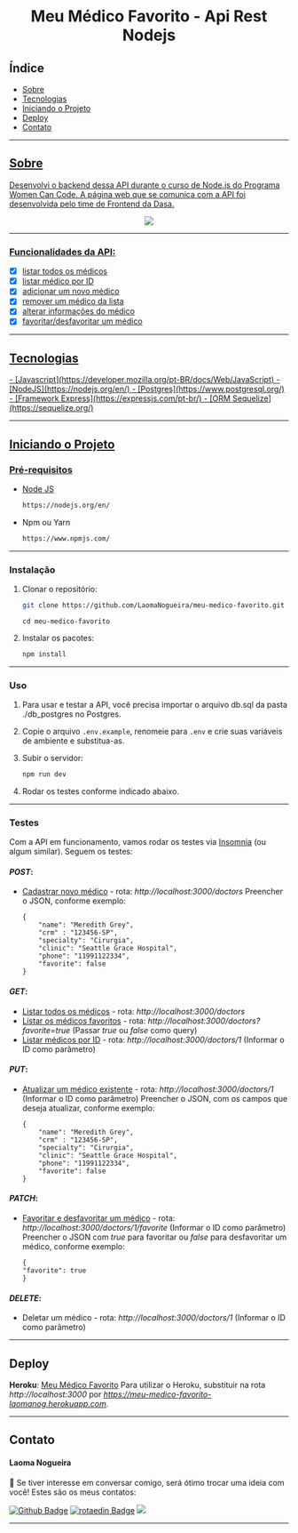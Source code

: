 <h1 align="center"> Meu Médico Favorito - Api Rest Nodejs </h1>

## Índice

- <a href="#sobre">Sobre
- <a href="#tecnologias">Tecnologias
- <a href="#iniciando-projeto">Iniciando o Projeto
- <a href="#deploy">Deploy
- <a href="#contato">Contato

<hr>

<h2 id="sobre">Sobre</h2>

<p align="left">Desenvolvi o backend dessa API durante o curso de Node.js do Programa Women Can Code. A página web que se comunica com a API foi desenvolvida pelo time de Frontend da Dasa.
</p>

<p align="center">
<img src="http://img.shields.io/static/v1?label=STATUS&message= EM%20DESENVOLVIMENTO &color=&style=for-the-badge"/>
</p>

<hr>

### Funcionalidades da API:

- [x] listar todos os médicos
- [x] listar médico por ID
- [x] adicionar um novo médico
- [x] remover um médico da lista
- [x] alterar informações do médico
- [x] favoritar/desfavoritar um médico

<hr>

<!-- TECHNOLOGIES -->

<h2 id="tecnologias">Tecnologias</h2>
  - [Javascript](https://developer.mozilla.org/pt-BR/docs/Web/JavaScript)
  - [NodeJS](https://nodejs.org/en/)
  - [Postgres](https://www.postgresql.org/)
  - [Framework Express](https://expressjs.com/pt-br/)
  - [ORM Sequelize](https://sequelize.org/)

<hr>

<h2 id="iniciando-projeto">Iniciando o Projeto</h2>

### Pré-requisitos

- Node JS

  ```sh
  https://nodejs.org/en/
  ```

- Npm ou Yarn

  ```sh
  https://www.npmjs.com/
  ```

<hr>


### Instalação

1. Clonar o repositório:

   ```sh
   git clone https://github.com/LaomaNogueira/meu-medico-favorito.git
   ```
   ```
   cd meu-medico-favorito
   ```

2. Instalar os pacotes:

   ```sh
   npm install
   ```
<hr>

### Uso

1. Para usar e testar a API, você precisa importar o arquivo db.sql da pasta ./db_postgres no Postgres.


2. Copie o arquivo `.env.example`, renomeie para `.env` e crie suas variáveis de ambiente e substitua-as.


3. Subir o servidor:

   ```sh
   npm run dev
   ```


4. Rodar os testes conforme indicado abaixo.

<hr>

### Testes

Com a API em funcionamento, vamos rodar os testes via [Insomnia](https://insomnia.rest/download) (ou algum similar). Seguem os testes:

#### *POST*:
- <u>Cadastrar novo médico</u> - rota: *http://localhost:3000/doctors*
    Preencher o JSON, conforme exemplo:
    ```
    {
        "name": "Meredith Grey",
        "crm" : "123456-SP",
        "specialty": "Cirurgia",
        "clinic": "Seattle Grace Hospital",
        "phone": "11991122334",
        "favorite": false
    }
    ```


#### *GET*:
- <u>Listar todos os médicos</u> - rota: *http://localhost:3000/doctors*
- <u>Listar os médicos favoritos</u> - rota: *http://localhost:3000/doctors?favorite=true* (Passar *true* ou *false* como query)
- <u>Listar médicos por ID</u> - rota: *http://localhost:3000/doctors/1* (Informar o ID como parâmetro)


#### *PUT*:
- <u>Atualizar um médico existente</u> - rota: *http://localhost:3000/doctors/1* (Informar o ID como parâmetro)
    Preencher o JSON, com os campos que deseja atualizar, conforme exemplo:
    ```
    {
        "name": "Meredith Grey",
        "crm" : "123456-SP",
        "specialty": "Cirurgia",
        "clinic": "Seattle Grace Hospital",
        "phone": "11991122334",
        "favorite": false
    }
    ```


#### *PATCH*:
- <u>Favoritar e desfavoritar um médico</u> - rota: *http://localhost:3000/doctors/1/favorite* (Informar o ID como parâmetro)
    Preencher o JSON com *true* para favoritar ou *false* para desfavoritar um médico, conforme exemplo:
    ```
    {
    "favorite": true
    }
    ```


#### *DELETE*:
- Deletar um médico - rota: *http://localhost:3000/doctors/1* (Informar o ID como parâmetro)

<hr>

<!-- DEPLOY -->

<h2 id="deploy">Deploy</h2>

**__Heroku__**: [Meu Médico Favorito](https://meu-medico-favorito-laomanog.herokuapp.com/) 
Para utilizar o Heroku, substituir na rota *http://localhost:3000* por *https://meu-medico-favorito-laomanog.herokuapp.com*.

<hr>

<!-- CONTACT -->

<h2 id="contato">Contato</h2>

#### Laoma Nogueira

<p align="left"> 🤝 Se tiver interesse em conversar comigo, será ótimo trocar uma ideia com você! Estes são os meus contatos: </p>

[![Github Badge](https://img.shields.io/badge/-Github-000?style=flat-square&logo=Github&logoColor=white&rota=https://github.com/LaomaNogueira)](https://github.com/LaomaNogueira)
[![rotaedin Badge](https://img.shields.io/badge/-rotaedIn-blue?style=flat-square&logo=rotaedin&logoColor=white&rota=https://www.rotaedin.com/in/laoma-nogueira/)](https://www.rotaedin.com/in/laoma-nogueira/)
<a href="mailto:laomanogueira@gmail.com" alt="gmail" target="_blank">
<img src="https://img.shields.io/badge/-Gmail-FF0000?style=flat-square&labelColor=FF0000&logo=gmail&logoColor=white&rota=mailto:laomanogueira@gmail.com" />
</a>

<hr>